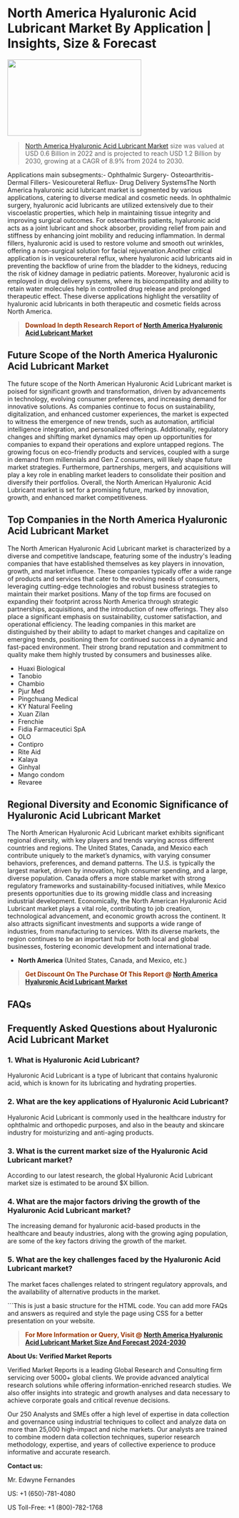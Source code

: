 <p><h1>North America Hyaluronic Acid Lubricant Market By Application | Insights, Size & Forecast</h1><p><img class="aligncenter size-medium wp-image-105565" src="https://ffe5etoiles.com/wp-content/uploads/2025/01/MST7-300x171.png" alt="" width="300" height="171" /></p><blockquote><p><a href="https://www.verifiedmarketreports.com/download-sample/?rid=498396&utm_source=Github-NA&utm_medium=377" target="_blank">North America Hyaluronic Acid Lubricant Market</a> size was valued at USD 0.6 Billion in 2022 and is projected to reach USD 1.2 Billion by 2030, growing at a CAGR of 8.9% from 2024 to 2030.</p></blockquote>Applications main subsegments:- Ophthalmic Surgery- Osteoarthritis- Dermal Fillers- Vesicoureteral Reflux- Drug Delivery SystemsThe North America hyaluronic acid lubricant market is segmented by various applications, catering to diverse medical and cosmetic needs. In ophthalmic surgery, hyaluronic acid lubricants are utilized extensively due to their viscoelastic properties, which help in maintaining tissue integrity and improving surgical outcomes. For osteoarthritis patients, hyaluronic acid acts as a joint lubricant and shock absorber, providing relief from pain and stiffness by enhancing joint mobility and reducing inflammation. In dermal fillers, hyaluronic acid is used to restore volume and smooth out wrinkles, offering a non-surgical solution for facial rejuvenation.Another critical application is in vesicoureteral reflux, where hyaluronic acid lubricants aid in preventing the backflow of urine from the bladder to the kidneys, reducing the risk of kidney damage in pediatric patients. Moreover, hyaluronic acid is employed in drug delivery systems, where its biocompatibility and ability to retain water molecules help in controlled drug release and prolonged therapeutic effect. These diverse applications highlight the versatility of hyaluronic acid lubricants in both therapeutic and cosmetic fields across North America.</p><blockquote><p><span style="color: #993300;"><strong>Download In depth Research Report of <a href="https://www.verifiedmarketreports.com/download-sample/?rid=498396&utm_source=Github-NA&utm_medium=377">North America Hyaluronic Acid Lubricant Market</a></strong></span></p></blockquote><h2>Future Scope of the North America Hyaluronic Acid Lubricant Market</h2><p>The future scope of the North American Hyaluronic Acid Lubricant market is poised for significant growth and transformation, driven by advancements in technology, evolving consumer preferences, and increasing demand for innovative solutions. As companies continue to focus on sustainability, digitalization, and enhanced customer experiences, the market is expected to witness the emergence of new trends, such as automation, artificial intelligence integration, and personalized offerings. Additionally, regulatory changes and shifting market dynamics may open up opportunities for companies to expand their operations and explore untapped regions. The growing focus on eco-friendly products and services, coupled with a surge in demand from millennials and Gen Z consumers, will likely shape future market strategies. Furthermore, partnerships, mergers, and acquisitions will play a key role in enabling market leaders to consolidate their position and diversify their portfolios. Overall, the North American Hyaluronic Acid Lubricant market is set for a promising future, marked by innovation, growth, and enhanced market competitiveness.</p><h2>Top Companies in the North America Hyaluronic Acid Lubricant Market</h2><p>The North American Hyaluronic Acid Lubricant market is characterized by a diverse and competitive landscape, featuring some of the industry's leading companies that have established themselves as key players in innovation, growth, and market influence. These companies typically offer a wide range of products and services that cater to the evolving needs of consumers, leveraging cutting-edge technologies and robust business strategies to maintain their market positions. Many of the top firms are focused on expanding their footprint across North America through strategic partnerships, acquisitions, and the introduction of new offerings. They also place a significant emphasis on sustainability, customer satisfaction, and operational efficiency. The leading companies in this market are distinguished by their ability to adapt to market changes and capitalize on emerging trends, positioning them for continued success in a dynamic and fast-paced environment. Their strong brand reputation and commitment to quality make them highly trusted by consumers and businesses alike.</p><p><ul><li>Huaxi Biological </li><li> Tanobio </li><li> Chambio </li><li> Pjur Med </li><li> Pingchuang Medical </li><li> KY Natural Feeling </li><li> Xuan Zilan </li><li> Frenchie </li><li> Fidia Farmaceutici SpA </li><li> OLO </li><li> Contipro </li><li> Rite Aid </li><li> Kalaya </li><li> Ginhyal </li><li> Mango condom </li><li> Revaree</li></ul></p><h2>Regional Diversity and Economic Significance of Hyaluronic Acid Lubricant Market</h2><p>The North American Hyaluronic Acid Lubricant market exhibits significant regional diversity, with key players and trends varying across different countries and regions. The United States, Canada, and Mexico each contribute uniquely to the market’s dynamics, with varying consumer behaviors, preferences, and demand patterns. The U.S. is typically the largest market, driven by innovation, high consumer spending, and a large, diverse population. Canada offers a more stable market with strong regulatory frameworks and sustainability-focused initiatives, while Mexico presents opportunities due to its growing middle class and increasing industrial development. Economically, the North American Hyaluronic Acid Lubricant market plays a vital role, contributing to job creation, technological advancement, and economic growth across the continent. It also attracts significant investments and supports a wide range of industries, from manufacturing to services. With its diverse markets, the region continues to be an important hub for both local and global businesses, fostering economic development and international trade.</p><ul> <li><strong>North America</strong> (United States, Canada, and Mexico, etc.)</li></ul><blockquote><p><span style="color: #993300;"><strong>Get Discount On The Purchase Of This Report @ <a href="https://www.verifiedmarketreports.com/ask-for-discount/?rid=498396&utm_source=Github-NA&utm_medium=377">North America Hyaluronic Acid Lubricant Market</a></strong></span></p></blockquote><h2>FAQs</h2><p><h2>Frequently Asked Questions about Hyaluronic Acid Lubricant Market</h2><h3>1. What is Hyaluronic Acid Lubricant?</div><div></h3><p>Hyaluronic Acid Lubricant is a type of lubricant that contains hyaluronic acid, which is known for its lubricating and hydrating properties.</p><h3>2. What are the key applications of Hyaluronic Acid Lubricant?</div><div></h3><p>Hyaluronic Acid Lubricant is commonly used in the healthcare industry for ophthalmic and orthopedic purposes, and also in the beauty and skincare industry for moisturizing and anti-aging products.</p><h3>3. What is the current market size of the Hyaluronic Acid Lubricant market?</div><div></h3><p>According to our latest research, the global Hyaluronic Acid Lubricant market size is estimated to be around $X billion.</p><h3>4. What are the major factors driving the growth of the Hyaluronic Acid Lubricant market?</div><div></h3><p>The increasing demand for hyaluronic acid-based products in the healthcare and beauty industries, along with the growing aging population, are some of the key factors driving the growth of the market.</p><h3>5. What are the key challenges faced by the Hyaluronic Acid Lubricant market?</div><div></h3><p>The market faces challenges related to stringent regulatory approvals, and the availability of alternative products in the market.</p><!-- You can continue adding more FAQs and their respective answers here --></body></html>```This is just a basic structure for the HTML code. You can add more FAQs and answers as required and style the page using CSS for a better presentation on your website.</p><blockquote><p><span style="color: #993300;"><strong>For More Information or Query, Visit @ <a href="https://www.verifiedmarketreports.com/product/hyaluronic-acid-lubricant-market/">North America Hyaluronic Acid Lubricant Market Size And Forecast 2024-2030</a></strong></span></p></blockquote><p><strong>About Us: Verified Market Reports</strong></p><p>Verified Market Reports is a leading Global Research and Consulting firm servicing over 5000+ global clients. We provide advanced analytical research solutions while offering information-enriched research studies. We also offer insights into strategic and growth analyses and data necessary to achieve corporate goals and critical revenue decisions.</p><p>Our 250 Analysts and SMEs offer a high level of expertise in data collection and governance using industrial techniques to collect and analyze data on more than 25,000 high-impact and niche markets. Our analysts are trained to combine modern data collection techniques, superior research methodology, expertise, and years of collective experience to produce informative and accurate research.</p><p><strong>Contact us:</strong></p><p>Mr. Edwyne Fernandes</p><p>US: +1 (650)-781-4080</p><p>US Toll-Free: +1 (800)-782-1768</p>
